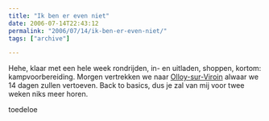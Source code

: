 ```yaml
---
title: "Ik ben er even niet"
date: 2006-07-14T22:43:12
permalink: "2006/07/14/ik-ben-er-even-niet/"
tags: ["archive"]

---
```

Hehe, klaar met een hele week rondrijden, in- en uitladen, shoppen, kortom: kampvoorbereiding. Morgen vertrekken we naar [Olloy-sur-Viroin](http://maps.google.com/maps?f=q&hl=en&q=belgium&ie=UTF8&om=1&ll=50.075651,4.598465&spn=0.116558,0.32753 "http://maps.google.com/maps?f=q&hl=en&q=belgium&ie=UTF8&om=1&ll=50.075651,4.598465&spn=0.116558,0.32753") alwaar we 14 dagen zullen vertoeven. Back to basics, dus je zal van mij voor twee weken niks meer horen.

toedeloe
